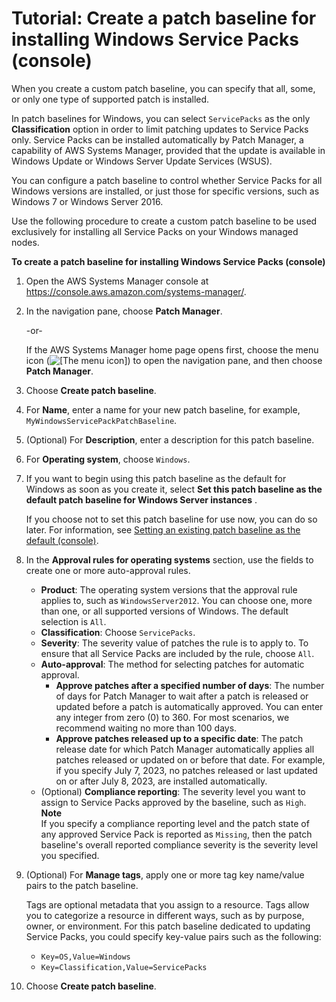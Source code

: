 # Tutorial: Create a patch baseline for installing Windows Service Packs \(console\)<a name="patch-manager-windows-service-pack-patch-baseline-tutorial"></a>

When you create a custom patch baseline, you can specify that all, some, or only one type of supported patch is installed\.

In patch baselines for Windows, you can select `ServicePacks` as the only **Classification** option in order to limit patching updates to Service Packs only\. Service Packs can be installed automatically by Patch Manager, a capability of AWS Systems Manager, provided that the update is available in Windows Update or Windows Server Update Services \(WSUS\)\.

You can configure a patch baseline to control whether Service Packs for all Windows versions are installed, or just those for specific versions, such as Windows 7 or Windows Server 2016\. 

Use the following procedure to create a custom patch baseline to be used exclusively for installing all Service Packs on your Windows managed nodes\. 

**To create a patch baseline for installing Windows Service Packs \(console\)**

1. Open the AWS Systems Manager console at [https://console\.aws\.amazon\.com/systems\-manager/](https://console.aws.amazon.com/systems-manager/)\.

1. In the navigation pane, choose **Patch Manager**\.

   \-or\-

   If the AWS Systems Manager home page opens first, choose the menu icon \(![\[The menu icon\]](http://docs.aws.amazon.com/systems-manager/latest/userguide/images/menu-icon-small.png)\) to open the navigation pane, and then choose **Patch Manager**\.

1. Choose **Create patch baseline**\. 

1. For **Name**, enter a name for your new patch baseline, for example, `MyWindowsServicePackPatchBaseline`\.

1. \(Optional\) For **Description**, enter a description for this patch baseline\.

1. For **Operating system**, choose `Windows`\.

1. If you want to begin using this patch baseline as the default for Windows as soon as you create it, select **Set this patch baseline as the default patch baseline for Windows Server instances** \.

   If you choose not to set this patch baseline for use now, you can do so later\. For information, see [Setting an existing patch baseline as the default \(console\)](patch-manager-default-patch-baseline.md)\.

1. In the **Approval rules for operating systems** section, use the fields to create one or more auto\-approval rules\.
   + **Product**: The operating system versions that the approval rule applies to, such as `WindowsServer2012`\. You can choose one, more than one, or all supported versions of Windows\. The default selection is `All`\.
   + **Classification**: Choose `ServicePacks`\. 
   + **Severity**: The severity value of patches the rule is to apply to\. To ensure that all Service Packs are included by the rule, choose `All`\. 
   + **Auto\-approval**: The method for selecting patches for automatic approval\.
     + **Approve patches after a specified number of days**: The number of days for Patch Manager to wait after a patch is released or updated before a patch is automatically approved\. You can enter any integer from zero \(0\) to 360\. For most scenarios, we recommend waiting no more than 100 days\.
     + **Approve patches released up to a specific date**: The patch release date for which Patch Manager automatically applies all patches released or updated on or before that date\. For example, if you specify July 7, 2023, no patches released or last updated on or after July 8, 2023, are installed automatically\.
   + \(Optional\) **Compliance reporting**: The severity level you want to assign to Service Packs approved by the baseline, such as `High`\.
**Note**  
If you specify a compliance reporting level and the patch state of any approved Service Pack is reported as `Missing`, then the patch baseline's overall reported compliance severity is the severity level you specified\.

1. \(Optional\) For **Manage tags**, apply one or more tag key name/value pairs to the patch baseline\.

   Tags are optional metadata that you assign to a resource\. Tags allow you to categorize a resource in different ways, such as by purpose, owner, or environment\. For this patch baseline dedicated to updating Service Packs, you could specify key\-value pairs such as the following:
   + `Key=OS,Value=Windows`
   + `Key=Classification,Value=ServicePacks`

1. Choose **Create patch baseline**\.